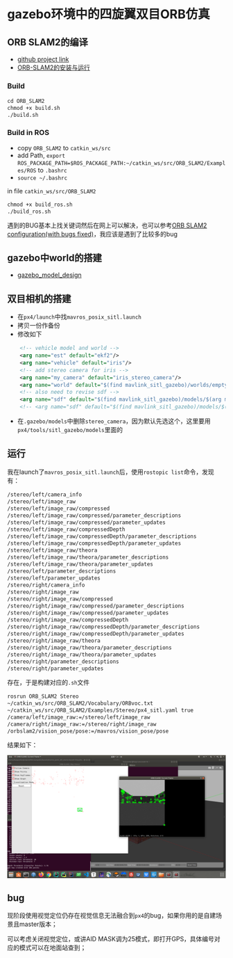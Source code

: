 # gazebo环境中的四旋翼双目ORB仿真

## ORB SLAM2的编译

* [github project link](https://github.com/raulmur/ORB_SLAM2)
* [ORB-SLAM2的安装与运行](https://blog.csdn.net/learning_tortosie/article/details/79881165)

### Build

```shell
cd ORB_SLAM2
chmod +x build.sh
./build.sh
```

### Build in ROS

* copy `ORB_SLAM2` to `catkin_ws/src`
* add Path, `export ROS_PACKAGE_PATH=$ROS_PACKAGE_PATH:~/catkin_ws/src/ORB_SLAM2/Examples/ROS` to `.bashrc`
* `source ~/.bashrc`

in file `catkin_ws/src/ORB_SLAM2`

```shell
chmod +x build_ros.sh
./build_ros.sh
```

遇到的BUG基本上找关键词然后在网上可以解决，也可以参考[ORB SLAM2 configuration(with bugs fixed)](https://gitee.com/hazyparker/my-research/tree/master/2_SLAM#orb-slam2)，我应该是遇到了比较多的bug

## gazebo中world的搭建

* [gazebo_model_design](https://gitee.com/hazyparker/my-research/blob/master/3_Onboard_SLAM/gazebo_model/README.md)

## 双目相机的搭建

* 在`px4/launch`中找`mavros_posix_sitl.launch`
* 拷贝一份作备份
* 修改如下

```xml
    <!-- vehicle model and world -->
    <arg name="est" default="ekf2"/>
    <arg name="vehicle" default="iris"/>
    <!-- add stereo camera for iris -->
    <arg name="my_camera" default="iris_stereo_camera"/>
    <arg name="world" default="$(find mavlink_sitl_gazebo)/worlds/empty.world"/>
    <!-- also need to revise sdf -->
    <arg name="sdf" default="$(find mavlink_sitl_gazebo)/models/$(arg my_camera)/$(arg my_camera).sdf"/>
    <!-- <arg name="sdf" default="$(find mavlink_sitl_gazebo)/models/$(arg vehicle)/$(arg vehicle).sdf"/> -->
```

* 在`.gazebo/models`中删除`stereo_camera`，因为默认先选这个，这里要用`px4/tools/sitl_gazebo/models`里面的

## 运行

我在launch了`mavros_posix_sitl.launch`后，使用`rostopic list`命令，发现有：

```
/stereo/left/camera_info
/stereo/left/image_raw
/stereo/left/image_raw/compressed
/stereo/left/image_raw/compressed/parameter_descriptions
/stereo/left/image_raw/compressed/parameter_updates
/stereo/left/image_raw/compressedDepth
/stereo/left/image_raw/compressedDepth/parameter_descriptions
/stereo/left/image_raw/compressedDepth/parameter_updates
/stereo/left/image_raw/theora
/stereo/left/image_raw/theora/parameter_descriptions
/stereo/left/image_raw/theora/parameter_updates
/stereo/left/parameter_descriptions
/stereo/left/parameter_updates
/stereo/right/camera_info
/stereo/right/image_raw
/stereo/right/image_raw/compressed
/stereo/right/image_raw/compressed/parameter_descriptions
/stereo/right/image_raw/compressed/parameter_updates
/stereo/right/image_raw/compressedDepth
/stereo/right/image_raw/compressedDepth/parameter_descriptions
/stereo/right/image_raw/compressedDepth/parameter_updates
/stereo/right/image_raw/theora
/stereo/right/image_raw/theora/parameter_descriptions
/stereo/right/image_raw/theora/parameter_updates
/stereo/right/parameter_descriptions
/stereo/right/parameter_updates
```

存在，于是构建对应的`.sh`文件

```shell
rosrun ORB_SLAM2 Stereo ~/catkin_ws/src/ORB_SLAM2/Vocabulary/ORBvoc.txt ~/catkin_ws/src/ORB_SLAM2/Examples/Stereo/px4_sitl.yaml true /camera/left/image_raw:=/stereo/left/image_raw /camera/right/image_raw:=/stereo/right/image_raw /orbslam2/vision_pose/pose:=/mavros/vision_pose/pose
```

结果如下：

![end](images/stereo.png)

## bug

现阶段使用视觉定位仍存在视觉信息无法融合到`px4`的bug，如果你用的是自建场景且master版本；

可以考虑关闭视觉定位，或讲AID MASK调为25模式，即打开GPS，具体编号对应的模式可以在地面站查到；


